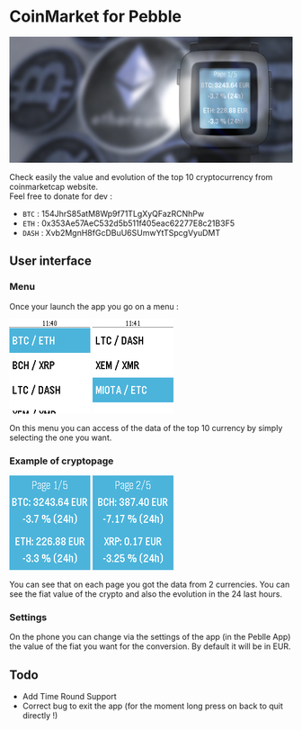 # CoinMarket for Pebble

![front](front.png)

Check easily the value and evolution of the top 10 cryptocurrency from coinmarketcap website.
<br>
Feel free to donate for dev :
- `BTC` : 154JhrS85atM8Wp9f71TLgXyQFazRCNhPw
- `ETH` : 0x353Ae57AeC532d5b511f405eac62277E8c21B3F5
- `DASH` : Xvb2MgnH8fGcDBuU6SUmwYtTSpcgVyuDMT


## User interface


### Menu

Once your launch the app you go on a menu : 

![menu_1](Menu_1.png)
![menu_2](Menu_2.png)


On this menu you can access of the data of the top 10 currency by simply selecting the one you want.


### Example of cryptopage 

![main1](main1.png)
![main2](main2.png)

You can see that on each page you got the data from 2 currencies.
You can see the fiat value of the crypto and also the evolution in the 24 last hours.


### Settings

On the phone you can change via the settings of the app (in the Peblle App) the value of the fiat you want for the conversion.
By default it will be in EUR.




## Todo

- Add Time Round Support
- Correct bug to exit the app (for the moment long press on back to quit directly !)